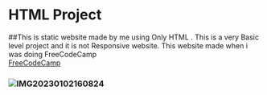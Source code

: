 # HTML Project
##This is static website made by me using Only HTML . This is a very Basic level project and it is not Responsive website. This website made when i was doing  FreeCodeCamp      
 [FreeCodeCamp](https://www.freecodecamp.org/)

 ### ![IMG20230102160824](https://github.com/Aka-suvam/Project/assets/94453074/e2fc6619-a5b9-42e6-b727-ceb0e435ced0)

